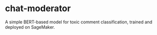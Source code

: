 # chat-moderator
A simple BERT-based model for toxic comment classification, trained and deployed on SageMaker.
